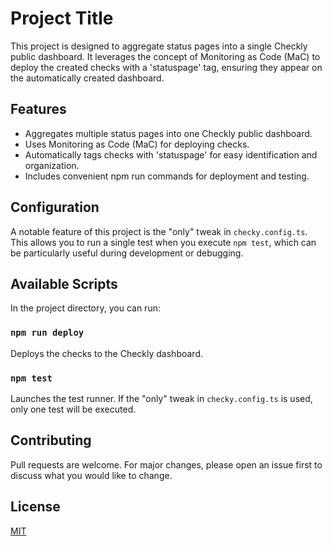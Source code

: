 # Project Title

This project is designed to aggregate status pages into a single Checkly public dashboard. It leverages the concept of Monitoring as Code (MaC) to deploy the created checks with a 'statuspage' tag, ensuring they appear on the automatically created dashboard.

## Features

- Aggregates multiple status pages into one Checkly public dashboard.
- Uses Monitoring as Code (MaC) for deploying checks.
- Automatically tags checks with 'statuspage' for easy identification and organization.
- Includes convenient npm run commands for deployment and testing.

## Configuration

A notable feature of this project is the "only" tweak in `checky.config.ts`. This allows you to run a single test when you execute `npm test`, which can be particularly useful during development or debugging.

## Available Scripts

In the project directory, you can run:

### `npm run deploy`

Deploys the checks to the Checkly dashboard.

### `npm test`

Launches the test runner. If the "only" tweak in `checky.config.ts` is used, only one test will be executed.

## Contributing

Pull requests are welcome. For major changes, please open an issue first to discuss what you would like to change.

## License

[MIT](https://choosealicense.com/licenses/mit/)
